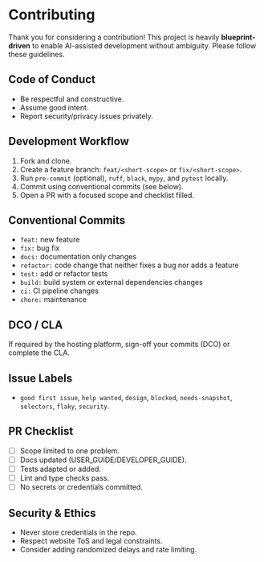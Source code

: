 # Contributing

Thank you for considering a contribution! This project is heavily **blueprint-driven** to enable AI-assisted development without ambiguity. Please follow these guidelines.

## Code of Conduct
- Be respectful and constructive.
- Assume good intent.
- Report security/privacy issues privately.

## Development Workflow
1. Fork and clone.
2. Create a feature branch: `feat/<short-scope>` or `fix/<short-scope>`.
3. Run `pre-commit` (optional), `ruff`, `black`, `mypy`, and `pytest` locally.
4. Commit using conventional commits (see below).
5. Open a PR with a focused scope and checklist filled.

## Conventional Commits
- `feat:` new feature
- `fix:` bug fix
- `docs:` documentation only changes
- `refactor:` code change that neither fixes a bug nor adds a feature
- `test:` add or refactor tests
- `build:` build system or external dependencies changes
- `ci:` CI pipeline changes
- `chore:` maintenance

## DCO / CLA
If required by the hosting platform, sign-off your commits (DCO) or complete the CLA.

## Issue Labels
- `good first issue`, `help wanted`, `design`, `blocked`, `needs-snapshot`, `selectors`, `flaky`, `security`.

## PR Checklist
- [ ] Scope limited to one problem.
- [ ] Docs updated (USER_GUIDE/DEVELOPER_GUIDE).
- [ ] Tests adapted or added.
- [ ] Lint and type checks pass.
- [ ] No secrets or credentials committed.

## Security & Ethics
- Never store credentials in the repo.
- Respect website ToS and legal constraints.
- Consider adding randomized delays and rate limiting.
